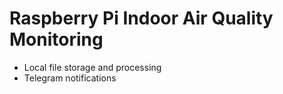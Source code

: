 # Raspberry Pi Indoor Air Quality Monitoring

- Local file storage and processing
- Telegram notifications